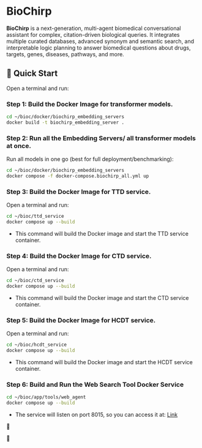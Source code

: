 
# BioChirp

**BioChirp** is a next-generation, multi-agent biomedical conversational assistant for complex, citation-driven biological queries. It integrates multiple curated databases, advanced synonym and semantic search, and interpretable logic planning to answer biomedical questions about drugs, targets, genes, diseases, pathways, and more.


## 🚀 Quick Start

Open a terminal and run:

### Step 1: Build the Docker Image for transformer models.

```bash
cd ~/bioc/docker/biochirp_embedding_servers
docker build -t biochirp_embedding_server .
```
### Step 2: Run all the Embedding Servers/ all transformer models at once.

Run all models in one go (best for full deployment/benchmarking):

```bash
cd ~/bioc/docker/biochirp_embedding_servers
docker compose -f docker-compose.biochirp_all.yml up
```


### Step 3: Build the Docker Image for TTD service.


Open a terminal and run:

```bash
cd ~/bioc/ttd_service
docker compose up --build
```

* This command will build the Docker image and start the TTD service container.


### Step 4: Build the Docker Image for CTD service.


Open a terminal and run:

```bash
cd ~/bioc/ctd_service
docker compose up --build
```

* This command will build the Docker image and start the CTD service container.



### Step 5: Build the Docker Image for HCDT service.


Open a terminal and run:

```bash
cd ~/bioc/hcdt_service
docker compose up --build
```

* This command will build the Docker image and start the HCDT service container.


### Step 6: Build and Run the Web Search Tool Docker Service
```bash
cd ~/bioc/app/tools/web_agent
docker compose up --build
```

* The service will listen on port 8015, so you can access it at: [Link](http://192.168.22.20:8015)


:rocket:

&#x1F680;
